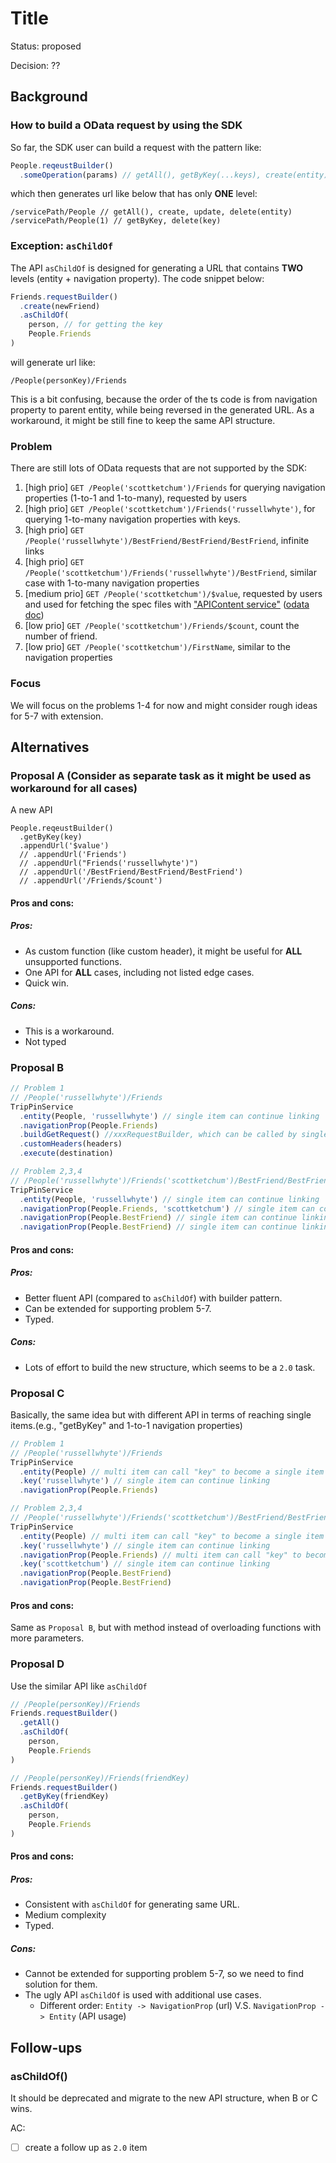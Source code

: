 # Title
Status: proposed

Decision: ??

## Background
### How to build a OData request by using the SDK
So far, the SDK user can build a request with the pattern like:
``` ts
People.reqeustBuilder()
  .someOperation(params) // getAll(), getByKey(...keys), create(entity), update(entity), delete(entity | ...keys)
```
which then generates url like below that has only **ONE** level:
```
/servicePath/People // getAll(), create, update, delete(entity)
/servicePath/People(1) // getByKey, delete(key)
```

### Exception: `asChildOf`
The API `asChildOf` is designed for generating a URL that contains **TWO** levels (entity + navigation property).
The code snippet below:
``` ts
Friends.requestBuilder()
  .create(newFriend)
  .asChildOf( 
    person, // for getting the key
    People.Friends
)
```
will generate url like:
```
/People(personKey)/Friends
```

This is a bit confusing, because the order of the ts code is from navigation property to parent entity, while being reversed in the generated URL.
As a workaround, it might be still fine to keep the same API structure.

### Problem
There are still lots of OData requests that are not supported by the SDK:
1. [high prio] `GET /People('scottketchum')/Friends` for querying navigation properties (1-to-1 and 1-to-many), requested by users
2. [high prio] `GET /People('scottketchum')/Friends('russellwhyte')`, for querying 1-to-many navigation properties with keys.
3. [high prio] `GET /People('russellwhyte')/BestFriend/BestFriend/BestFriend`, infinite links
4. [high prio] `GET /People('scottketchum')/Friends('russellwhyte')/BestFriend`, similar case with 1-to-many navigation properties
5. [medium prio] `GET /People('scottketchum')/$value`, requested by users and used for fetching the spec files with ["APIContent service"](https://github.tools.sap/cloudsdk/cloud-sdk-api-mirror/blob/main/fetch-spec-from-api-hub/http-calls.ts#L136) ([odata doc](https://www.odata.org/getting-started/basic-tutorial/))
6. [low prio] `GET /People('scottketchum')/Friends/$count`, count the number of friend.
7. [low prio] `GET /People('scottketchum')/FirstName`, similar to the navigation properties

### Focus
We will focus on the problems 1-4 for now and might consider rough ideas for 5-7 with extension.

## Alternatives
### Proposal A (Consider as separate task as it might be used as workaround for all cases)
A new API
```
People.reqeustBuilder()
  .getByKey(key)
  .appendUrl('$value')
  // .appendUrl('Friends')
  // .appendUrl("Friends('russellwhyte')")
  // .appendUrl('/BestFriend/BestFriend/BestFriend')
  // .appendUrl('/Friends/$count')
```
#### Pros and cons:
##### Pros:
- As custom function (like custom header), it might be useful for **ALL** unsupported functions.
- One API for **ALL** cases, including not listed edge cases.
- Quick win.
##### Cons:
- This is a workaround.
- Not typed

### Proposal B
```ts
// Problem 1
// /People('russellwhyte')/Friends
TripPinService
  .entity(People, 'russellwhyte') // single item can continue linking
  .navigationProp(People.Friends)
  .buildGetRequest() //xxxRequestBuilder, which can be called by single item/multi items and others
  .customHeaders(headers)
  .execute(destination)
```
```ts
// Problem 2,3,4
// /People('russellwhyte')/Friends('scottketchum')/BestFriend/BestFriend
TripPinService
  .entity(People, 'russellwhyte') // single item can continue linking
  .navigationProp(People.Friends, 'scottketchum') // single item can continue linking
  .navigationProp(People.BestFriend) // single item can continue linking
  .navigationProp(People.BestFriend) // single item can continue linking
```

#### Pros and cons:
##### Pros:
- Better fluent API (compared to `asChildOf`) with builder pattern.
- Can be extended for supporting problem 5-7.
- Typed.
##### Cons:
- Lots of effort to build the new structure, which seems to be a `2.0` task.

### Proposal C
Basically, the same idea but with different API in terms of reaching single items.(e.g., "getByKey" and 1-to-1 navigation properties)
```ts
// Problem 1
// /People('russellwhyte')/Friends
TripPinService
  .entity(People) // multi item can call "key" to become a single item
  .key('russellwhyte') // single item can continue linking
  .navigationProp(People.Friends)
```
```ts
// Problem 2,3,4
// /People('russellwhyte')/Friends('scottketchum')/BestFriend/BestFriend
TripPinService
  .entity(People) // multi item can call "key" to become a single item
  .key('russellwhyte') // single item can continue linking
  .navigationProp(People.Friends) // multi item can call "key" to become a single item
  .key('scottketchum') // single item can continue linking
  .navigationProp(People.BestFriend)
  .navigationProp(People.BestFriend)
```
#### Pros and cons:
Same as `Proposal B`, but with method instead of overloading functions with more parameters.

### Proposal D
Use the similar API like `asChildOf`
``` ts
// /People(personKey)/Friends
Friends.requestBuilder()
  .getAll()
  .asChildOf( 
    person, 
    People.Friends
)
```
``` ts
// /People(personKey)/Friends(friendKey)
Friends.requestBuilder()
  .getByKey(friendKey)
  .asChildOf( 
    person, 
    People.Friends
)
```
#### Pros and cons:
##### Pros:
- Consistent with `asChildOf` for generating same URL.
- Medium complexity
- Typed.
##### Cons:
- Cannot be extended for supporting problem 5-7, so we need to find solution for them.
- The ugly API `asChildOf` is used with additional use cases.
  - Different order: `Entity -> NavigationProp` (url) V.S. `NavigationProp -> Entity` (API usage)

## Follow-ups

### asChildOf()
It should be deprecated and migrate to the new API structure, when B or C wins.

AC:
- [ ] create a follow up as `2.0` item
